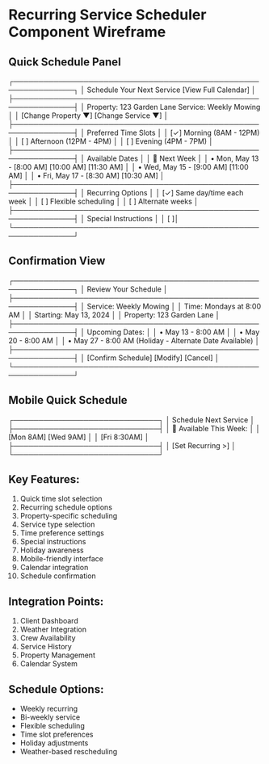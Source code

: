 # Recurring Service Scheduler Component Wireframe

## Quick Schedule Panel
┌──────────────────────────────────────────────────────────────┐
│ Schedule Your Next Service            [View Full Calendar]   │
├──────────────────────────────────────────────────────────────┤
│ Property: 123 Garden Lane             Service: Weekly Mowing │
│ [Change Property ▼]                   [Change Service ▼]     │
├──────────────────────────────────────────────────────────────┤
│ Preferred Time Slots                                         │
│ [✓] Morning (8AM - 12PM)                                    │
│ [ ] Afternoon (12PM - 4PM)                                  │
│ [ ] Evening (4PM - 7PM)                                     │
├──────────────────────────────────────────────────────────────┤
│ Available Dates                                             │
│ 📅 Next Week                                                │
│ • Mon, May 13 - [8:00 AM] [10:00 AM] [11:30 AM]           │
│ • Wed, May 15 - [9:00 AM] [11:00 AM]                      │
│ • Fri, May 17 - [8:30 AM] [10:30 AM]                      │
├──────────────────────────────────────────────────────────────┤
│ Recurring Options                                           │
│ [✓] Same day/time each week                                │
│ [ ] Flexible scheduling                                    │
│ [ ] Alternate weeks                                        │
├──────────────────────────────────────────────────────────────┤
│ Special Instructions                                         │
│ [                                                          ]│
└──────────────────────────────────────────────────────────────┘

## Confirmation View
┌──────────────────────────────────────────────────────────────┐
│ Review Your Schedule                                         │
├──────────────────────────────────────────────────────────────┤
│ Service: Weekly Mowing                                       │
│ Time: Mondays at 8:00 AM                                    │
│ Starting: May 13, 2024                                      │
│ Property: 123 Garden Lane                                   │
├──────────────────────────────────────────────────────────────┤
│ Upcoming Dates:                                             │
│ • May 13 - 8:00 AM                                         │
│ • May 20 - 8:00 AM                                         │
│ • May 27 - 8:00 AM (Holiday - Alternate Date Available)    │
├──────────────────────────────────────────────────────────────┤
│ [Confirm Schedule] [Modify] [Cancel]                        │
└──────────────────────────────────────────────────────────────┘

## Mobile Quick Schedule
┌─────────────────────────────┐
│ Schedule Next Service      │
├─────────────────────────────┤
│ 📅 Available This Week:    │
│ [Mon 8AM] [Wed 9AM]       │
│ [Fri 8:30AM]              │
├─────────────────────────────┤
│ [Set Recurring >]          │
└─────────────────────────────┘

## Key Features:
1. Quick time slot selection
2. Recurring schedule options
3. Property-specific scheduling
4. Service type selection
5. Time preference settings
6. Special instructions
7. Holiday awareness
8. Mobile-friendly interface
9. Calendar integration
10. Schedule confirmation

## Integration Points:
1. Client Dashboard
2. Weather Integration
3. Crew Availability
4. Service History
5. Property Management
6. Calendar System

## Schedule Options:
- Weekly recurring
- Bi-weekly service
- Flexible scheduling
- Time slot preferences
- Holiday adjustments
- Weather-based rescheduling 